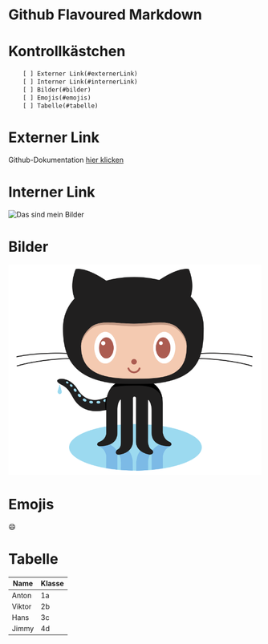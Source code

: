 # Github Flavoured Markdown

# Kontrollkästchen
        [ ] Externer Link(#externerLink)
        [ ] Interner Link(#internerLink)
        [ ] Bilder(#bilder)
        [ ] Emojis(#emojis)
        [ ] Tabelle(#tabelle)
        
        
 # Externer Link
  Github-Dokumentation [hier klicken](https://help.github.com/en)
  
  
 # Interner Link
  ![Das sind mein Bilder](./Image)

  

 # Bilder
 ![Das ist mein Bild](./logo.png)
 
 # Emojis
 😄  
 
 # Tabelle
 | Name | Klasse |
 | ------ | ------ |
 | Anton | 1a |
 | Viktor | 2b |
 | Hans | 3c |
 | Jimmy | 4d |
 
 
 
 
 
